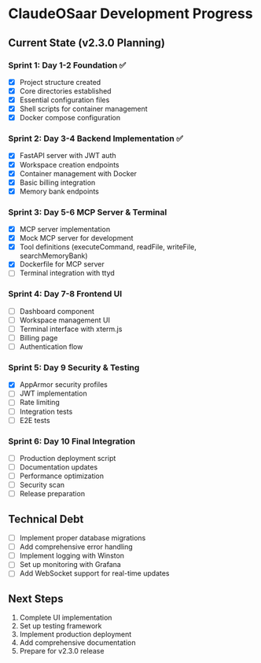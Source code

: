 # ClaudeOSaar Development Progress

## Current State (v2.3.0 Planning)

### Sprint 1: Day 1-2 Foundation ✅
- [x] Project structure created
- [x] Core directories established
- [x] Essential configuration files
- [x] Shell scripts for container management
- [x] Docker compose configuration

### Sprint 2: Day 3-4 Backend Implementation ✅
- [x] FastAPI server with JWT auth
- [x] Workspace creation endpoints
- [x] Container management with Docker
- [x] Basic billing integration
- [x] Memory bank endpoints

### Sprint 3: Day 5-6 MCP Server & Terminal
- [x] MCP server implementation
- [x] Mock MCP server for development
- [x] Tool definitions (executeCommand, readFile, writeFile, searchMemoryBank)
- [x] Dockerfile for MCP server
- [ ] Terminal integration with ttyd

### Sprint 4: Day 7-8 Frontend UI
- [ ] Dashboard component
- [ ] Workspace management UI
- [ ] Terminal interface with xterm.js
- [ ] Billing page
- [ ] Authentication flow

### Sprint 5: Day 9 Security & Testing
- [x] AppArmor security profiles
- [ ] JWT implementation
- [ ] Rate limiting
- [ ] Integration tests
- [ ] E2E tests

### Sprint 6: Day 10 Final Integration
- [ ] Production deployment script
- [ ] Documentation updates
- [ ] Performance optimization
- [ ] Security scan
- [ ] Release preparation

## Technical Debt
- [ ] Implement proper database migrations
- [ ] Add comprehensive error handling
- [ ] Implement logging with Winston
- [ ] Set up monitoring with Grafana
- [ ] Add WebSocket support for real-time updates

## Next Steps
1. Complete UI implementation
2. Set up testing framework
3. Implement production deployment
4. Add comprehensive documentation
5. Prepare for v2.3.0 release